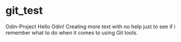 # git_test
Odin-Project
Hello Odin! 
Creating more text with no help just to see if i remember what to do when it comes to using Git tools.
